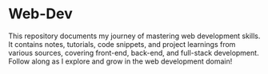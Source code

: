 # Web-Dev
This repository documents my journey of mastering web development skills. It contains notes, tutorials, code snippets, and project learnings from various sources, covering front-end, back-end, and full-stack development. Follow along as I explore and grow in the web development domain!
